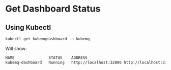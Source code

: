 # Get Dashboard Status

## Using Kubectl

```bash
kubectl get kubemqdashboard -n kubemq
```

Will show:

```bash
NAME               STATUS    ADDRESS                                         PROMETHEUS-VERSION       GRAFANA-VERSION
kubemq-dashboard   Running   http://localhost:32000 http://localhost:31339   prom/prometheus:latest   grafana/grafana:latest
```

